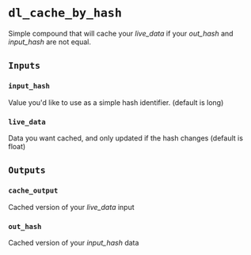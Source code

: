 # `dl_cache_by_hash`

Simple compound that will cache your *live_data* if your *out_hash* and *input_hash* are not equal.

## `Inputs`

### `input_hash`

Value you'd like to use as a simple hash identifier. (default is long)

### `live_data`

Data you want cached, and only updated if the hash changes (default is float)

## `Outputs`

### `cache_output`

Cached version of your *live_data* input

### `out_hash`

Cached version of your *input_hash* data
